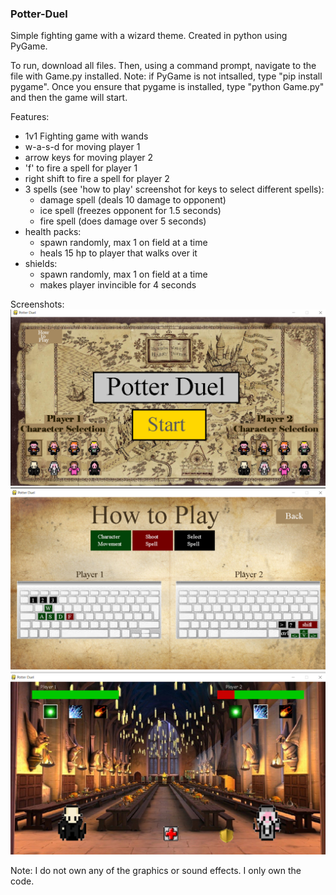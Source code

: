 ### Potter-Duel
Simple fighting game with a wizard theme. Created in python using PyGame. 

To run, download all files. Then, using a command prompt, navigate to the file with Game.py installed. Note: if PyGame is not intsalled, type "pip install pygame". Once you ensure that pygame is installed, type "python Game.py" and then the game will start.

Features:
- 1v1 Fighting game with wands
- w-a-s-d for moving player 1
- arrow keys for moving player 2
- 'f' to fire a spell for player 1
- right shift to fire a spell for player 2
- 3 spells (see 'how to play' screenshot for keys to select different spells):
  - damage spell (deals 10 damage to opponent)
  - ice spell (freezes opponent for 1.5 seconds)
  - fire spell (does damage over 5 seconds)
- health packs:
  - spawn randomly, max 1 on field at a time
  - heals 15 hp to player that walks over it
- shields:
  - spawn randomly, max 1 on field at a time
  - makes player invincible for 4 seconds

Screenshots: 
![](Screenshots/home.png)
![](Screenshots/howtoplay.png)
![](Screenshots/duel.png)

Note: I do not own any of the graphics or sound effects. I only own the code.
